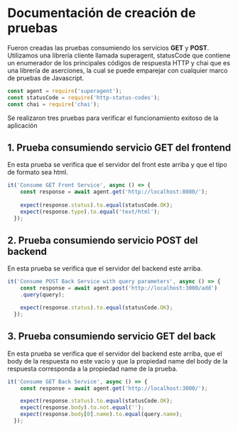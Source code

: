 # Documentación de creación de pruebas

Fueron creadas las pruebas consumiendo los servicios **GET** y **POST**.
Utilizamos una librería cliente llamada superagent, statusCode que contiene un enumerador de los principales códigos de respuesta HTTP y chai que es una librería de aserciones, la cual se puede emparejar con cualquier marco de pruebas de Javascript.


```javascript
const agent = require('superagent');
const statusCode = require('http-status-codes');
const chai = require('chai');
```

Se realizaron tres pruebas para verificar el funcionamiento exitoso de la aplicación 

## 1. Prueba consumiendo servicio GET del frontend

En esta prueba se verifica que el servidor del front este arriba y que el tipo de formato sea html.

```javascript
it('Consume GET Front Service', async () => {
    const response = await agent.get('http://localhost:8080/');
    
    expect(response.status).to.equal(statusCode.OK);
    expect(response.type).to.equal('text/html');
  });
  ```
## 2. Prueba consumiendo servicio POST del backend

En esta prueba se verifica que el servidor del backend este arriba.

```javascript
it('Consume POST Back Service with query parameters', async () => {
    const response = await agent.post('http://localhost:3000/add')
    .query(query);

    expect(response.status).to.equal(statusCode.OK);
  });
```
## 3. Prueba consumiendo servicio GET del back

En esta prueba se verifica que el servidor del backend este arriba, que el body de la respuesta no este vacío y que la propiedad name del body de la respuesta corresponda a la propiedad name de la prueba.

```javascript
it('Consume GET Back Service', async () => {
    const response = await agent.get('http://localhost:3000/');

    expect(response.status).to.equal(statusCode.OK);
    expect(response.body).to.not.equal('');
    expect(response.body[0].name).to.equal(query.name);
  });
  ```
